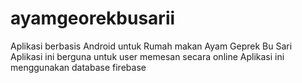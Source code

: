 # ayamgeorekbusarii
Aplikasi berbasis Android untuk Rumah makan Ayam Geprek Bu Sari
Aplikasi ini berguna untuk user memesan secara online
Aplikasi ini menggunakan database firebase
